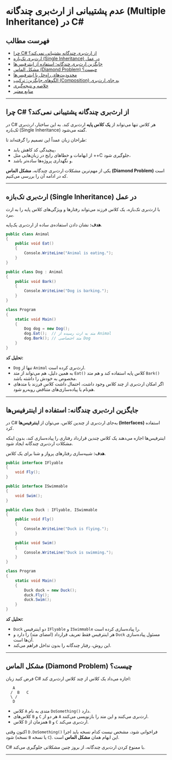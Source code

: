 ﻿# عدم پشتیبانی از ارث‌بری چندگانه (Multiple Inheritance) در C#

## فهرست مطالب
- [چرا C# از ارث‌بری چندگانه پشتیبانی نمی‌کند؟](#چرا-c-از-ارث‌بری-چندگانه-پشتیبانی-نمیکند)  
- [ارث‌بری تک‌بازه (Single Inheritance) در عمل](#ارثبری-تکبازه-single-inheritance-در-عمل)  
- [جایگزین ارث‌بری چندگانه: استفاده از اینترفیس‌ها](#جایگزین-ارثبری-چندگانه-استفاده-از-اینترفیسها)  
- [مشکل الماس (Diamond Problem) چیست؟](#مشکل-الماس-diamond-problem-چیست)  
- [محدودیت‌های راه‌حل با اینترفیس‌ها](#محدودیتهای-راهحل-با-اینترفیسها)  
- [الگوهای جایگزین: ترکیب (Composition) به جای ارث‌بری](#الگوهای-جایگزین-ترکیب-composition-به-جای-ارثبری)  
- [خلاصه و نتیجه‌گیری](#خلاصه-و-نتیجهگیری)  
- [منابع معتبر](#منابع-معتبر)  

---

## چرا C# از ارث‌بری چندگانه پشتیبانی نمی‌کند؟
در C# هر کلاس تنها می‌تواند از **یک کلاس پایه** ارث‌بری کند. به این ساختار، *ارث‌بری تک‌بازه* (Single Inheritance) گفته می‌شود.  

طراحان زبان عمداً این تصمیم را گرفته‌اند تا:  
- پیچیدگی کد کاهش یابد،  
- از ابهامات و خطاهای رایج در زبان‌هایی مثل ++C جلوگیری شود،  
- و نگهداری پروژه‌ها ساده‌تر باشد.  

یکی از مهم‌ترین مشکلات ارث‌بری چندگانه، **مشکل الماس (Diamond Problem)** است که در ادامه آن را بررسی می‌کنیم.  

---

## ارث‌بری تک‌بازه (Single Inheritance) در عمل
با ارث‌بری تک‌بازه، یک کلاس فرزند می‌تواند رفتارها و ویژگی‌های کلاس پایه را به ارث ببرد.  

**هدف:** نشان دادن استفاده‌ی ساده از ارث‌بری یک‌پایه.  

```csharp
public class Animal
{
    public void Eat()
    {
        Console.WriteLine("Animal is eating.");
    }
}

public class Dog : Animal
{
    public void Bark()
    {
        Console.WriteLine("Dog is barking.");
    }
}

class Program
{
    static void Main()
    {
        Dog dog = new Dog();
        dog.Eat();  // متد به ارث رسیده از Animal
        dog.Bark(); // متد اختصاصی Dog
    }
}
```

**تحلیل کد:**  
- `Dog` تنها از `Animal` ارث‌بری کرده است.  
- به همین دلیل، هم می‌تواند از متد `Eat()` کلاس پایه استفاده کند و هم متد `Bark()` مخصوص به خودش را داشته باشد.  
- اگر امکان ارث‌بری از چند کلاس وجود داشت، احتمال داشت کلاس فرزند با متدهای هم‌نام یا پیاده‌سازی‌های متناقض روبه‌رو شود.  

---
## جایگزین ارث‌بری چندگانه: استفاده از اینترفیس‌ها
در C# به‌جای ارث‌بری از چندین کلاس، می‌توان از **اینترفیس‌ها (Interfaces)** استفاده کرد.  

اینترفیس‌ها اجازه می‌دهند یک کلاس چندین قرارداد رفتاری را پیاده‌سازی کند، بدون اینکه مشکلات ارث‌بری چندگانه ایجاد شود.  

**هدف:** شبیه‌سازی رفتارهای پرواز و شنا برای یک کلاس.  

```csharp
public interface IFlyable
{
    void Fly();
}

public interface ISwimmable
{
    void Swim();
}

public class Duck : IFlyable, ISwimmable
{
    public void Fly()
    {
        Console.WriteLine("Duck is flying.");
    }

    public void Swim()
    {
        Console.WriteLine("Duck is swimming.");
    }
}

class Program
{
    static void Main()
    {
        Duck duck = new Duck();
        duck.Fly();  
        duck.Swim(); 
    }
}
```

**تحلیل کد:**  
- `Duck` دو اینترفیس `IFlyable` و `ISwimmable` را پیاده‌سازی کرده است.  
- هر اینترفیس فقط تعریف قرارداد (امضای متد) را دارد و `Duck` مسئول پیاده‌سازی آن‌ها است.  
- این روش، رفتار چندگانه را بدون تداخل فراهم می‌کند.  

---
## مشکل الماس (Diamond Problem) چیست؟
فرض کنید زبان C# اجازه می‌داد یک کلاس از چند کلاس ارث‌بری کند:  

```
   A
  /  B   C
  \ /
   D
```

- کلاس `A` متدی به نام `DoSomething()` دارد.  
- کلاس‌های `B` و `C` هر دو از `A` ارث‌بری می‌کنند و این متد را بازنویسی می‌کنند.  
- کلاس `D` همزمان از `B` و `C` ارث‌بری می‌کند.  

اکنون وقتی `D.DoSomething()` فراخوانی شود، مشخص نیست کدام نسخه باید اجرا شود (نسخه `B` یا نسخه `C`). این ابهام همان **مشکل الماس** است.  

C# با ممنوع کردن ارث‌بری چندگانه، از بروز چنین مشکلاتی جلوگیری می‌کند.  

---

